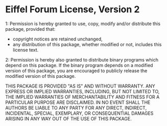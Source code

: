 # Eiffel Forum License, Version 2

1: Permission is hereby granted to use, copy, modify and/or distribute this package, provided that:

*   copyright notices are retained unchanged,
*   any distribution of this package, whether modified or not, includes this license text.

2: Permission is hereby also granted to distribute binary programs which depend on this package. If the binary program depends on a modified version of this package, you are encouraged to publicly release the modified version of this package.

THIS PACKAGE IS PROVIDED "AS IS" AND WITHOUT WARRANTY. ANY EXPRESS OR IMPLIED WARRANTIES, INCLUDING, BUT NOT LIMITED TO, THE IMPLIED WARRANTIES OF MERCHANTABILITY AND FITNESS FOR A PARTICULAR PURPOSE ARE DISCLAIMED. IN NO EVENT SHALL THE AUTHORS BE LIABLE TO ANY PARTY FOR ANY DIRECT, INDIRECT, INCIDENTAL, SPECIAL, EXEMPLARY, OR CONSEQUENTIAL DAMAGES ARISING IN ANY WAY OUT OF THE USE OF THIS PACKAGE.